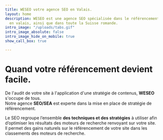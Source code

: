```yaml
---
title: WESEO votre agence SEO en Valais.
layout: home
description: WESEO est une agence SEO spécialisée dans le référencement de site internet
  en valais, ainsi que dans toute la Suisse romande.
intro_image: "/uploads/tabs.gif"
intro_image_absolute: false
intro_image_hide_on_mobile: true
show_call_box: true

---
```

# Quand votre référencement devient facile.

De l'audit de votre site à l'application d'une stratégie de contenus, **WESEO** s'occupe de tous.  
Notre agence **SEO/SEA** est experte dans la mise en place de stratégie de référencement.

Le SEO regroupe l’ensemble **des techniques et des stratégies** à utiliser afin d’optimiser les résultats des moteurs de recherche renvoyant sur votre site. Il permet des gains naturels sur le référencement de votre site dans les classements des moteurs de recherche.